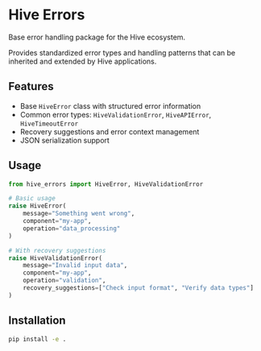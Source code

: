 # Hive Errors

Base error handling package for the Hive ecosystem.

Provides standardized error types and handling patterns that can be inherited and extended by Hive applications.

## Features

- Base `HiveError` class with structured error information
- Common error types: `HiveValidationError`, `HiveAPIError`, `HiveTimeoutError`
- Recovery suggestions and error context management
- JSON serialization support

## Usage

```python
from hive_errors import HiveError, HiveValidationError

# Basic usage
raise HiveError(
    message="Something went wrong",
    component="my-app",
    operation="data_processing"
)

# With recovery suggestions
raise HiveValidationError(
    message="Invalid input data",
    component="my-app",
    operation="validation",
    recovery_suggestions=["Check input format", "Verify data types"]
)
```

## Installation

```bash
pip install -e .
```